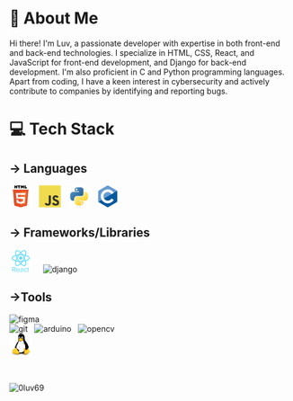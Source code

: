 # 💫 About Me
Hi there! I'm Luv, a passionate developer with expertise in both front-end and back-end technologies. I specialize in HTML, CSS, React, and JavaScript for front-end development, and Django for back-end development. I'm also proficient in C and Python programming languages. Apart from coding, I have a keen interest in cybersecurity and actively contribute to companies by identifying and reporting bugs.

# 💻 Tech Stack


  ## -> Languages
  <img src="https://raw.githubusercontent.com/devicons/devicon/master/icons/html5/html5-original-wordmark.svg" alt="html5" width="40" height="40"/>&nbsp;&nbsp;
  <img src="https://raw.githubusercontent.com/devicons/devicon/master/icons/javascript/javascript-original.svg" alt="javascript" width="40" height="40"/>&nbsp;&nbsp;
  <img src="https://raw.githubusercontent.com/devicons/devicon/master/icons/python/python-original.svg" alt="javascript" width="40" height="40"/>&nbsp;&nbsp; 
  <img src="https://raw.githubusercontent.com/devicons/devicon/master/icons/c/c-original.svg" alt="javascript" width="40" height="40"/>

  
  ## -> Frameworks/Libraries
  <img src="https://raw.githubusercontent.com/devicons/devicon/master/icons/react/react-original-wordmark.svg" alt="react" width="40" height="40"/>&nbsp;&nbsp;&nbsp;&nbsp; 
  <img src="https://cdn.worldvectorlogo.com/logos/django.svg" alt="django" width="40" height="40"/>

  ## ->Tools
  <img src="https://www.vectorlogo.zone/logos/figma/figma-icon.svg" alt="figma" width="40" height="40"/>&nbsp;&nbsp;    
  <img src="https://www.vectorlogo.zone/logos/git-scm/git-scm-icon.svg" alt="git" width="40" height="40"/>&nbsp;&nbsp; 
  <img src="https://cdn.worldvectorlogo.com/logos/arduino-1.svg" alt="arduino" width="40" height="40"/>&nbsp;&nbsp;
  <img src="https://www.vectorlogo.zone/logos/opencv/opencv-icon.svg" alt="opencv" width="40" height="40"/>&nbsp;&nbsp;  
  <img src="https://raw.githubusercontent.com/devicons/devicon/master/icons/linux/linux-original.svg" alt="linux" width="40" height="40"/>

<br>
<p><img align="left" src="https://github-readme-stats.vercel.app/api/top-langs?username=0luv69&show_icons=true&locale=en&layout=compact" alt="0luv69" /></p>



